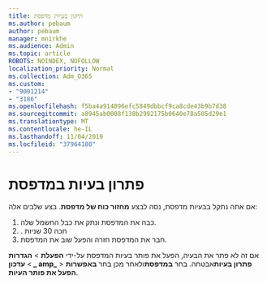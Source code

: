 ```yaml
---
title: תיקון בעיות מדפסת
ms.author: pebaum
author: pebaum
manager: mnirkhe
ms.audience: Admin
ms.topic: article
ROBOTS: NOINDEX, NOFOLLOW
localization_priority: Normal
ms.collection: Adm_O365
ms.custom:
- "9001214"
- "3186"
ms.openlocfilehash: f5ba4a914096efc5849dbbcf9ca8cde43b9b7d38
ms.sourcegitcommit: a8945ab0008f138b2992175b0640e78a505d29e1
ms.translationtype: MT
ms.contentlocale: he-IL
ms.lasthandoff: 11/04/2019
ms.locfileid: "37964180"
---
```

# <a name="troubleshoot-your-printer"></a>פתרון בעיות במדפסת

אם אתה נתקל בבעיות מדפסת, נסה לבצע **מחזור כוח של מדפסת**. בצע שלבים אלה:

1. כבה את המדפסת ונתק את כבל החשמל שלה.
2. . חכה 30 שניות
3. חבר את המדפסת חזרה והפעל שוב את המדפסת.

אם זה לא פתר את הבעיה, הפעל את פותר בעיות המדפסת על-ידי **הפעלת** > **הגדרות** > **עדכון _ amp_** > **פתרון בעיות**אבטחה. בחר **במדפסת**ולאחר מכן בחר **באפשרות הפעל את פותר העיות**.